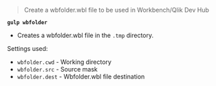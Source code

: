 > Create a wbfolder.wbl file to be used in Workbench/Qlik Dev Hub

**`gulp wbfolder`**
* Creates a wbfolder.wbl file in  the `.tmp` directory.

Settings used:
* `wbfolder.cwd` - Working directory
* `wbfolder.src` - Source mask
* `wbfolder.dest` - Wbfolder.wbl file destination
